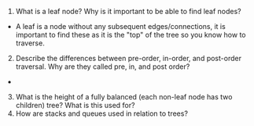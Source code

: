 1. What is a leaf node? Why is it important to be able to find leaf nodes?
  - A leaf is a node without any subsequent edges/connections, it is important to find these as it is the "top" of the tree so you know how to traverse.
2. Describe the differences between pre-order, in-order, and post-order traversal. Why are they called pre, in, and post order?
  - 
3. What is the height of a fully balanced (each non-leaf node has two children) tree? What is this used for?
4. How are stacks and queues used in relation to trees?